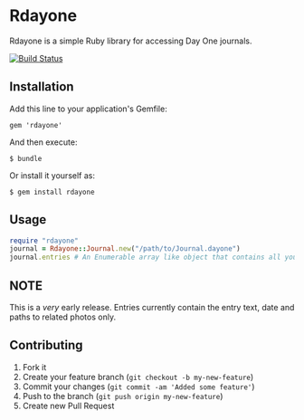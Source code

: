 # Rdayone

Rdayone is a simple Ruby library for accessing Day One journals.

[![Build Status](https://secure.travis-ci.org/simonjefford/rdayone.png)](http://travis-ci.org/simonjefford/rdayone)


## Installation

Add this line to your application's Gemfile:

    gem 'rdayone'

And then execute:

    $ bundle

Or install it yourself as:

    $ gem install rdayone

## Usage

``` ruby
require "rdayone"
journal = Rdayone::Journal.new("/path/to/Journal.dayone")
journal.entries # An Enumerable array like object that contains all your entries
```

## NOTE

This is a *very* early release. Entries currently contain the entry text, date and paths
to related photos only.

## Contributing

1. Fork it
2. Create your feature branch (`git checkout -b my-new-feature`)
3. Commit your changes (`git commit -am 'Added some feature'`)
4. Push to the branch (`git push origin my-new-feature`)
5. Create new Pull Request
